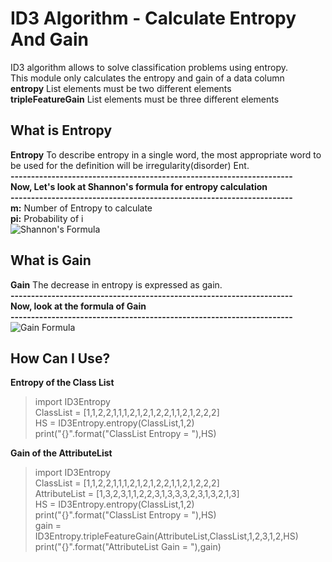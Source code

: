 # ID3 Algorithm - Calculate Entropy And Gain <br />
ID3 algorithm allows to solve classification problems using entropy. <br />
This module only calculates the entropy and gain of a data column <br />
**entropy** List elements must be two different elements <br />
**tripleFeatureGain** List elements must be three different elements <br />
## What is Entropy <br />
**Entropy** To describe entropy in a single word, the most appropriate word to be used for the definition will be irregularity(disorder) Ent.<br />
**---------------------------------------------------------------------** <br />
**Now, Let's look at Shannon's formula for entropy calculation**<br />
**---------------------------------------------------------------------** <br />
**m:** Number of Entropy to calculate<br/>
**pi:** Probability of i<br/>
![Shannon's Formula](https://cdn-images-1.medium.com/max/1760/1*_Sj7YkkUJSOzDRv9_DATlQ.png) <br />
## What is Gain <br />
**Gain** The decrease in entropy is expressed as gain. <br />
**---------------------------------------------------------------------** <br />
**Now, look at the formula of Gain**<br />
**---------------------------------------------------------------------** <br />
![Gain Formula](https://cdn-images-1.medium.com/max/1760/1*4mXO0Zkeh5WUp51k8FHqHg.png) <br />
## How Can I Use? <br />
**Entropy of the Class List** <br />
> import ID3Entropy <br />
> ClassList = [1,1,2,2,1,1,1,2,1,2,1,2,2,1,1,2,1,2,2,2] <br />
> HS = ID3Entropy.entropy(ClassList,1,2) <br/>
> print("{}".format("ClassList Entropy = "),HS) <br />

**Gain of the AttributeList**  <br />

> import ID3Entropy <br />
> ClassList = [1,1,2,2,1,1,1,2,1,2,1,2,2,1,1,2,1,2,2,2] <br />
> AttributeList = [1,3,2,3,1,1,2,2,3,1,3,3,3,2,3,1,3,2,1,3] <br />
> HS = ID3Entropy.entropy(ClassList,1,2) <br />
> print("{}".format("ClassList Entropy = "),HS) <br />
> gain = ID3Entropy.tripleFeatureGain(AttributeList,ClassList,1,2,3,1,2,HS) <br />
> print("{}".format("AttributeList Gain = "),gain) <br />
